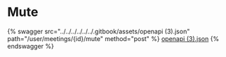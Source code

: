 # Mute

{% swagger src="../../../../../../.gitbook/assets/openapi (3).json" path="/user/meetings/{id}/mute" method="post" %}
[openapi (3).json](<../../../../../../.gitbook/assets/openapi (3).json>)
{% endswagger %}
